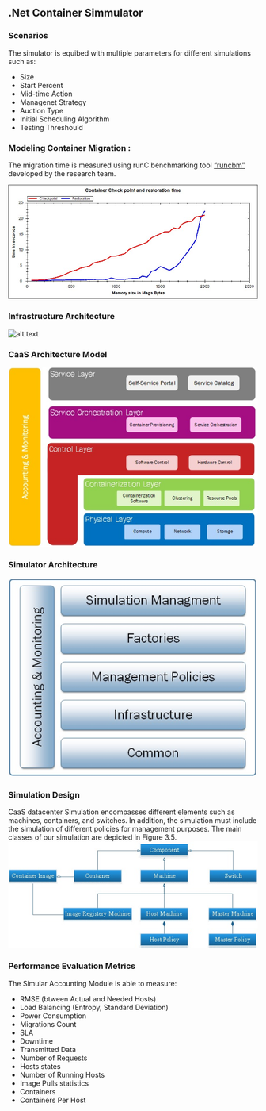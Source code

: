 ﻿## .Net Container Simmulator

### Scenarios
The simulator is equibed with multiple parameters for different simulations such as:
* Size
* Start Percent
* Mid-time Action
* Managenet Strategy
* Auction Type
* Initial Scheduling Algorithm
* Testing Threshould
### Modeling Container Migration :
The migration time is measured using runC benchmarking tool [“runcbm”][3] developed by the research team.  

![alt text][im1]

### Infrastructure Architecture 

![alt text][im2]

### CaaS Architecture Model
![alt text][im3]

### Simulator Architecture
![alt text][im4]

### Simulation Design
CaaS datacenter Simulation encompasses different elements such as machines, containers, and switches. In addition, the simulation must include the simulation of different policies for management purposes. The main classes of our simulation are depicted in Figure ‎3.5.  
![alt text][im5]

### Performance Evaluation Metrics
The Simular Accounting Module is able to measure:
* RMSE (btween Actual and Needed Hosts)
* Load Balancing (Entropy, Standard Deviation)
* Power Consumption
* Migrations Count 
* SLA
* Downtime
* Transmitted Data
* Number of Requests
* Hosts states
* Number of Running Hosts
* Image Pulls statistics 
* Containers
* Containers Per Host


[1]: https://runc.io/ 
[2]: https://www.criu.org/Main_Page
[3]: https://github.com/washraf/runcbm
[im1]: https://github.com/washraf/.NetContainerSimulator/blob/master/Images/CRtimes.jpg
[im2]: https://github.com/washraf/.NetContainerSimulator/blob/master/Images/Infrastucture.jpg
[im3]: https://github.com/washraf/.NetContainerSimulator/blob/master/Images/Architecture.jpg
[im4]: https://github.com/washraf/.NetContainerSimulator/blob/master/Images/SimulatorArchitecture.jpg
[im5]: https://github.com/washraf/.NetContainerSimulator/blob/master/Images/SimulatorDesign.jpg
